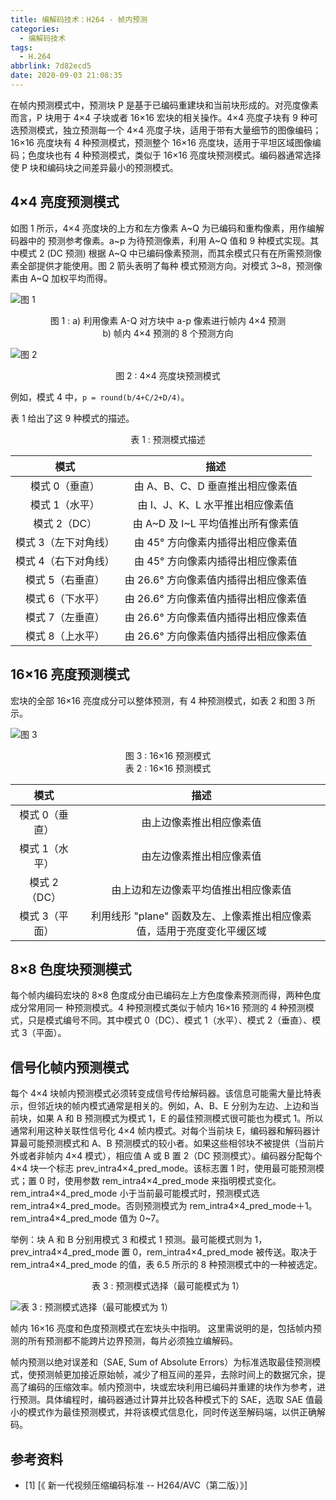 ```yaml
---
title: 编解码技术：H264 - 帧内预测
categories:
  - 编解码技术
tags:
  - H.264
abbrlink: 7d82ecd5
date: 2020-09-03 21:08:35
---
```

在帧内预测模式中，预测块 P 是基于已编码重建块和当前块形成的。对亮度像素而言，P 块用于 4×4 子块或者 16×16 宏块的相关操作。4×4 亮度子块有 9 种可选预测模式，独立预测每一个 4×4 亮度子块，适用于带有大量细节的图像编码；16×16 亮度块有 4 种预测模式，预测整个 16×16 亮度块，适用于平坦区域图像编码；色度块也有 4 种预测模式，类似于 16×16 亮度块预测模式。编码器通常选择使 P 块和编码块之间差异最小的预测模式。

<!-- more -->

## 4×4 亮度预测模式

如图 1 所示，4×4 亮度块的上方和左方像素 A~Q 为已编码和重构像素，用作编解码器中的
预测参考像素。a~p 为待预测像素，利用 A~Q 值和 9 种模式实现。其中模式 2 (DC 预测) 根据 A~Q 中已编码像素预测，而其余模式只有在所需预测像素全部提供才能使用。图 2 箭头表明了每种
模式预测方向。对模式 3~8，预测像素由 A~Q 加权平均而得。

![图 1](https://gitee.com/hezhaojiang/MyPics/raw/master/img/20200903222127.png)

<center> 图 1 : a) 利用像素 A-Q 对方块中 a-p 像素进行帧内 4×4 预测 </center>
<center> b) 帧内 4×4 预测的 8 个预测方向 </center>

![图 2](https://gitee.com/hezhaojiang/MyPics/raw/master/img/20200903222615.png)

<center> 图 2 : 4×4 亮度块预测模式 </center>

例如，模式 4 中，`p = round(b/4+C/2+D/4)`。

表 1 给出了这 9 种模式的描述。

<center> 表 1 : 预测模式描述 </center>

| 模式 | 描述 |
| :-: | :-: |
| 模式 0（垂直） | 由 A、B、C、D 垂直推出相应像素值 |
| 模式 1（水平） | 由 I、J、K、L 水平推出相应像素值 |
| 模式 2（DC）| 由 A~D 及 I~L 平均值推出所有像素值 |
| 模式 3（左下对角线）| 由 45° 方向像素内插得出相应像素值 |
| 模式 4（右下对角线）| 由 45° 方向像素内插得出相应像素值 |
| 模式 5（右垂直）| 由 26.6° 方向像素值内插得出相应像素值 |
| 模式 6（下水平）| 由 26.6° 方向像素值内插得出相应像素值 |
| 模式 7（左垂直）| 由 26.6° 方向像素值内插得出相应像素值 |
| 模式 8（上水平）| 由 26.6° 方向像素值内插得出相应像素值 |

## 16×16 亮度预测模式

宏块的全部 16×16 亮度成分可以整体预测，有 4 种预测模式，如表 2 和图 3 所示。

![图 3](https://gitee.com/hezhaojiang/MyPics/raw/master/img/20200903223829.png)

<center> 图 3 : 16×16 预测模式 </center>

<center> 表 2 : 16×16 预测模式 </center>

| 模式 | 描述 |
| :-: | :-: |
| 模式 0（垂直）| 由上边像素推出相应像素值 |
| 模式 1（水平）| 由左边像素推出相应像素值 |
| 模式 2（DC）| 由上边和左边像素平均值推出相应像素值 |
| 模式 3（平面）| 利用线形 "plane" 函数及左、上像素推出相应像素值，适用于亮度变化平缓区域 |

## 8×8 色度块预测模式

每个帧内编码宏块的 8×8 色度成分由已编码左上方色度像素预测而得，两种色度成分常用同一
种预测模式。4 种预测模式类似于帧内 16×16 预测的 4 种预测模式，只是模式编号不同。其中模式 0（DC）、模式 1（水平）、模式 2（垂直）、模式 3（平面）。

## 信号化帧内预测模式

每个 4×4 块帧内预测模式必须转变成信号传给解码器。该信息可能需大量比特表示，但邻近块的帧内模式通常是相关的。例如，A、B、E 分别为左边、上边和当前块，如果 A 和 B 预测模式为模式 1，E 的最佳预测模式很可能也为模式 1。所以通常利用这种关联性信号化 4×4 帧内模式。对每个当前块 E，编码器和解码器计算最可能预测模式和 A、B 预测模式的较小者。如果这些相邻块不被提供（当前片外或者非帧内 4×4 模式），相应值 A 或 B 置 2（DC 预测模式）。编码器分配每个 4×4 块一个标志 prev_intra4×4_pred_mode。该标志置 1 时，使用最可能预测模式；置 0 时，使用参数 rem_intra4×4_pred_mode 来指明模式变化。rem_intra4×4_pred_mode 小于当前最可能模式时，预测模式选 rem_intra4×4_pred_mode。否则预测模式为 rem_intra4×4_pred_mode＋1。rem_intra4×4_pred_mode 值为 0~7。

举例：块 A 和 B 分别用模式 3 和模式 1 预测。最可能模式则为 1，prev_intra4×4_pred_mode 置 0，rem_intra4×4_pred_mode 被传送。取决于 rem_intra4×4_pred_mode 的值，表 6.5 所示的 8 种预测模式中的一种被选定。

<center> 表 3 : 预测模式选择（最可能模式为 1）</center>

![表 3 : 预测模式选择（最可能模式为 1）](https://gitee.com/hezhaojiang/MyPics/raw/master/img/20200903224857.png)

帧内 16×16 亮度和色度预测模式在宏块头中指明。
这里需说明的是，包括帧内预测的所有预测都不能跨片边界预测，每片必须独立编解码。

帧内预测以绝对误差和（SAE, Sum of Absolute Errors）为标准选取最佳预测模式，使预测帧更加接近原始帧，减少了相互间的差异，去除时间上的数据冗余，提高了编码的压缩效率。帧内预测中，块或宏块利用已编码并重建的块作为参考，进行预测。具体编程时，编码器通过计算并比较各种模式下的 SAE，选取 SAE 值最小的模式作为最佳预测模式，并将该模式信息化，同时传送至解码端，以供正确解码。

## 参考资料

* [1] [《 新一代视频压缩编码标准 -- H264/AVC（第二版）》]
